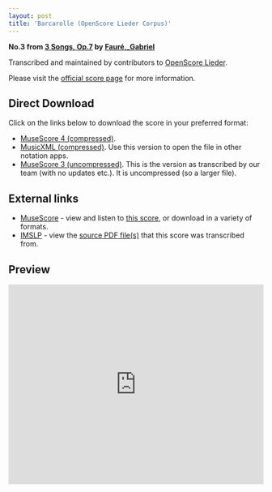 ```yaml
---
layout: post
title: 'Barcarolle (OpenScore Lieder Corpus)'
---
```


__No.3 from [3 Songs, Op.7](https://fourscoreandmore.org/OpenScore/Faur%C3%A9%2C_Gabriel/3_Songs%2C_Op.7/) by [Fauré,_Gabriel](https://fourscoreandmore.org/OpenScore/Faur%C3%A9%2C_Gabriel)__

Transcribed and maintained by contributors to [OpenScore Lieder].

Please visit the [official score page] for more information.

[official score page]: https://musescore.com/openscore-lieder-corpus/scores/6772888
[OpenScore Lieder]: https://musescore.com/openscore-lieder-corpus

## Direct Download

Click on the links below to download the score in your preferred format:
- [MuseScore 4 (compressed)](https://fourscoreandmore.org/OpenScore/Faur%C3%A9%2C_Gabriel/3_Songs%2C_Op.7/3_Barcarolle.mscz).
- [MusicXML (compressed)](https://fourscoreandmore.org/OpenScore/Faur%C3%A9%2C_Gabriel/3_Songs%2C_Op.7/3_Barcarolle.mxl). Use this version to open the file in other notation apps.
- [MuseScore 3 (uncompressed)](https://raw.githubusercontent.com/OpenScore/Lieder/refs/heads/main/scores/Faur%C3%A9%2C_Gabriel/3_Songs%2C_Op.7/3_Barcarolle/lc6772888.mscx). This is the version as transcribed by our team (with no updates etc.). It is uncompressed (so a larger file).

## External links

- [MuseScore] - view and listen to [this score][MuseScore], or download in a variety of formats.
- [IMSLP] - view the [source PDF file(s)][IMSLP] that this score was transcribed from.

[MuseScore]: https://musescore.com/score/6772888
[IMSLP]: https://imslp.org/wiki/Special:ReverseLookup/24051

## Preview

<iframe width="100%" height="394" src="https://musescore.com/openscore-lieder-corpus/scores/6772888/embed" frameborder="0" allowfullscreen allow="autoplay; fullscreen"></iframe>
